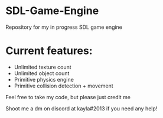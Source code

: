 # SDL-Game-Engine

Repository for my in progress SDL game engine

# Current features:
- Unlimited texture count 
- Unlimited object count 
- Primitive physics engine 
- Primitive collision detection + movement 

Feel free to take my code, but please just credit me 

Shoot me a dm on discord at kayla#2013 if you need any help!
